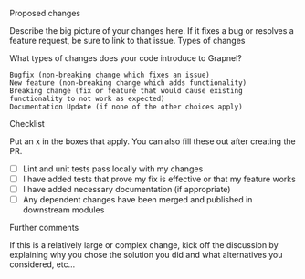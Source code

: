 Proposed changes

Describe the big picture of your changes here. If it fixes a bug or resolves a feature request, be sure to link to that issue.
Types of changes

What types of changes does your code introduce to Grapnel?

    Bugfix (non-breaking change which fixes an issue)
    New feature (non-breaking change which adds functionality)
    Breaking change (fix or feature that would cause existing functionality to not work as expected)
    Documentation Update (if none of the other choices apply)

Checklist

Put an x in the boxes that apply. You can also fill these out after creating the PR.

- [ ] Lint and unit tests pass locally with my changes
- [ ] I have added tests that prove my fix is effective or that my feature works
- [ ] I have added necessary documentation (if appropriate)
- [ ] Any dependent changes have been merged and published in downstream modules

Further comments

If this is a relatively large or complex change, kick off the discussion by explaining why you chose the solution you did and what alternatives you considered, etc...
